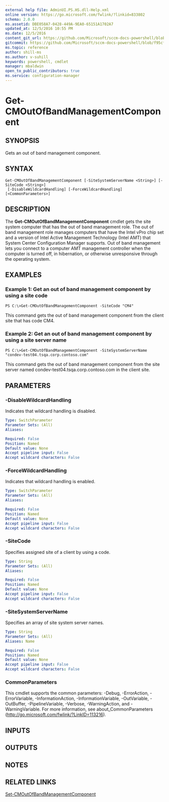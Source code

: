 ```yaml
---
external help file: AdminUI.PS.HS.dll-Help.xml
online version: https://go.microsoft.com/fwlink/?linkid=833802
schema: 2.0.0
ms.assetid: DBE058A7-0428-449A-9EA0-65151A1702A7
updated_at: 12/5/2016 10:55 PM
ms.date: 12/5/2016
content_git_url: https://github.com/Microsoft/sccm-docs-powershell/blob/master/sccm-cmdlets/ConfigurationManager/vlatest/Get-CMOutOfBandManagementComponent.md
gitcommit: https://github.com/Microsoft/sccm-docs-powershell/blob/f95cf139be40af870257194c70c82183d89f7a0c/sccm-cmdlets/ConfigurationManager/vlatest/Get-CMOutOfBandManagementComponent.md
ms.topic: reference
author: shill-ms
ms.author: v-suhill
keywords: powershell, cmdlet
manager: mbaldwin
open_to_public_contributors: true
ms.service: configuration-manager
---
```


# Get-CMOutOfBandManagementComponent

## SYNOPSIS
Gets an out of band management component.

## SYNTAX

```
Get-CMOutOfBandManagementComponent [-SiteSystemServerName <String>] [-SiteCode <String>]
 [-DisableWildcardHandling] [-ForceWildcardHandling] [<CommonParameters>]
```

## DESCRIPTION
The **Get-CMOutOfBandManagementComponent** cmdlet gets the site system computer that has the out of band management role.
The out of band management role manages computers that have the Intel vPro chip set and a version of Intel Active Management Technology (Intel AMT) that System Center Configuration Manager supports.
Out of band management lets you connect to a computer AMT management controller when the computer is turned off, in hibernation, or otherwise unresponsive through the operating system.

## EXAMPLES

### Example 1: Get an out of band management component by using a site code
```
PS C:\>Get-CMOutOfBandManagementComponent -SiteCode "CM4"
```

This command gets the out of band management component from the client site that has code CM4.

### Example 2: Get an out of band management component by using a site server name
```
PS C:\>Get-CMOutOfBandManagementComponent -SiteSystemServerName "condev-test04.tsqa.corp.contoso.com"
```

This command gets the out of band management component from the site server named condev-test04.tsqa.corp.contoso.com in the client site.

## PARAMETERS

### -DisableWildcardHandling
Indicates that wildcard handling is disabled.

```yaml
Type: SwitchParameter
Parameter Sets: (All)
Aliases: 

Required: False
Position: Named
Default value: None
Accept pipeline input: False
Accept wildcard characters: False
```

### -ForceWildcardHandling
Indicates that wildcard handling is enabled.

```yaml
Type: SwitchParameter
Parameter Sets: (All)
Aliases: 

Required: False
Position: Named
Default value: None
Accept pipeline input: False
Accept wildcard characters: False
```

### -SiteCode
Specifies assigned site of a client by using a code.

```yaml
Type: String
Parameter Sets: (All)
Aliases: 

Required: False
Position: Named
Default value: None
Accept pipeline input: False
Accept wildcard characters: False
```

### -SiteSystemServerName
Specifies an array of site system server names.

```yaml
Type: String
Parameter Sets: (All)
Aliases: Name

Required: False
Position: Named
Default value: None
Accept pipeline input: False
Accept wildcard characters: False
```

### CommonParameters
This cmdlet supports the common parameters: -Debug, -ErrorAction, -ErrorVariable, -InformationAction, -InformationVariable, -OutVariable, -OutBuffer, -PipelineVariable, -Verbose, -WarningAction, and -WarningVariable. For more information, see about_CommonParameters (http://go.microsoft.com/fwlink/?LinkID=113216).

## INPUTS

## OUTPUTS

## NOTES

## RELATED LINKS

[Set-CMOutOfBandManagementComponent](xref:ConfigurationManager/vlatest/Set-CMOutOfBandManagementComponent.md)


